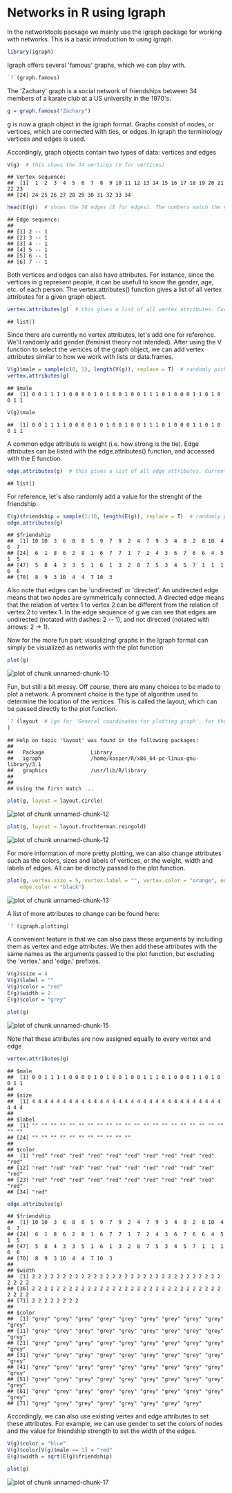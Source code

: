 


Networks in R using Igraph
========================================================

In the networktools package we mainly use the igraph package for working with networks. This is a basic introduction to using igraph.


```r
library(igraph)
```


Igraph offers several 'famous' graphs, which we can play with.

```r
`?`(graph.famous)
```


The 'Zachary' graph is a social network of friendships between 34 members of a karate club at a US university in the 1970's. 

```r
g = graph.famous("Zachary")
```


g is now a graph object in the igraph format. Graphs consist of nodes, or vertices, which are connected with ties, or edges. In igraph the terminology vertices and edges is used.

Accordingly, graph objects contain two types of data: vertices and edges

```r
V(g)  # this shows the 34 vertices (V for vertices)
```

```
## Vertex sequence:
##  [1]  1  2  3  4  5  6  7  8  9 10 11 12 13 14 15 16 17 18 19 20 21 22 23
## [24] 24 25 26 27 28 29 30 31 32 33 34
```

```r
head(E(g))  # shows the 78 edges (E for edges). The numbers match the vertices. (only 6 edges shown due to using head())
```

```
## Edge sequence:
##           
## [1] 2 -- 1
## [2] 3 -- 1
## [3] 4 -- 1
## [4] 5 -- 1
## [5] 6 -- 1
## [6] 7 -- 1
```


Both vertices and edges can also have attributes. For instance, since the vertices in g represent people, it can be usefull to know the gender, age, etc. of each person. The vertex.attributes() function gives a list of all vertex attributes for a given graph object.


```r
vertex.attributes(g)  # this gives a list of all vertex attributes. Currently it's empty (for this network we only know that each vertex is a person)
```

```
## list()
```


Since there are currently no vertex attributes, let's add one for reference. We'll randomly add gender (feminist theory not intended). After using the V function to select the vertices of the graph object, we can add vertex attributes similar to how we work with lists or data.frames.


```r
V(g)$male = sample(c(0, 1), length(V(g)), replace = T)  # randomly pick 0 or 1, for as many times as there are vertices
vertex.attributes(g)
```

```
## $male
##  [1] 0 0 1 1 1 1 0 0 0 0 1 0 1 0 0 1 0 0 1 1 1 0 1 0 0 0 1 1 0 1 0 0 1 1
```

```r
V(g)$male
```

```
##  [1] 0 0 1 1 1 1 0 0 0 0 1 0 1 0 0 1 0 0 1 1 1 0 1 0 0 0 1 1 0 1 0 0 1 1
```


A common edge attribute is weight (i.e. how strong is the tie). Edge attributes can be listed with the edge.attributes() function, and accessed with the E function. 


```r
edge.attributes(g)  # this gives a list of all edge attributes. Currently also empty (every edge only represents, dichotomously, that there is an edge)
```

```
## list()
```


For reference, let's also randomly add a value for the strenght of the friendship.


```r
E(g)$friendship = sample(1:10, length(E(g)), replace = T)  # randomly pick a number from 1 to 10, for as many times as the number of edges
edge.attributes(g)
```

```
## $friendship
##  [1] 10 10  3  6  8  8  5  9  7  9  2  4  7  9  3  4  8  2  8 10  4  6  7
## [24]  6  1  8  6  2  8  1  6  7  7  1  7  2  4  3  6  7  6  6  4  5  1  5
## [47]  5  8  4  3  3  5  1  6  1  3  2  8  7  5  3  4  5  7  1  1  1  6  6
## [70]  8  9  3 10  4  4  7 10  3
```


Also note that edges can be 'undirected' or 'directed'. An undirected edge means that two nodes are symmetrically connected. A directed edge means that the relation of vertex 1 to vertex 2 can be different from the relation of vertex 2 to vertex 1. In the edge sequence of g we can see that edges are undirected (notated with dashes: 2 -- 1), and not directed (notated with arrows: 2 -> 1). 

Now for the more fun part: visualizing!
graphs in the Igraph format can simply be visualized as networks with the plot function


```r
plot(g)
```

![plot of chunk unnamed-chunk-10](figures_networks_in_igraph/unnamed-chunk-10.png) 


Fun, but still a bit messy. Off course, there are many choices to be made to plot a network. A prominent choice is the type of algorithm used to determine the location of the vertices. This is called the layout, which can be passed directly to the plot function.


```r
`?`(layout  # (go for 'General coordinates for plotting graph', for the igraph package)
)
```

```
## Help on topic 'layout' was found in the following packages:
## 
##   Package               Library
##   igraph                /home/kasper/R/x86_64-pc-linux-gnu-library/3.1
##   graphics              /usr/lib/R/library
## 
## 
## Using the first match ...
```



```r
plot(g, layout = layout.circle)
```

![plot of chunk unnamed-chunk-12](figures_networks_in_igraph/unnamed-chunk-121.png) 

```r
plot(g, layout = layout.fruchterman.reingold)
```

![plot of chunk unnamed-chunk-12](figures_networks_in_igraph/unnamed-chunk-122.png) 


For more information of more pretty plotting, we can also change attributes such as the colors, sizes and labels of vertices, or the weight, width and labels of edges. All can be directly passed to the plot function.


```r
plot(g, vertex.size = 5, vertex.label = "", vertex.color = "orange", edge.width = 0.5, 
    edge.color = "black")
```

![plot of chunk unnamed-chunk-13](figures_networks_in_igraph/unnamed-chunk-13.png) 


A list of more attributes to change can be found here:

```r
`?`(igraph.plotting)
```


A convenient feature is that we can also pass these arguments by including them as vertex and edge attributes. We then add these attributes with the same names as the arguments passed to the plot function, but excluding the 'vertex.' and 'edge.' prefixes.


```r
V(g)$size = 4
V(g)$label = ""
V(g)$color = "red"
E(g)$width = 2
E(g)$color = "grey"

plot(g)
```

![plot of chunk unnamed-chunk-15](figures_networks_in_igraph/unnamed-chunk-15.png) 


Note that these attributes are now assigned equally to every vertex and edge


```r
vertex.attributes(g)
```

```
## $male
##  [1] 0 0 1 1 1 1 0 0 0 0 1 0 1 0 0 1 0 0 1 1 1 0 1 0 0 0 1 1 0 1 0 0 1 1
## 
## $size
##  [1] 4 4 4 4 4 4 4 4 4 4 4 4 4 4 4 4 4 4 4 4 4 4 4 4 4 4 4 4 4 4 4 4 4 4
## 
## $label
##  [1] "" "" "" "" "" "" "" "" "" "" "" "" "" "" "" "" "" "" "" "" "" "" ""
## [24] "" "" "" "" "" "" "" "" "" "" ""
## 
## $color
##  [1] "red" "red" "red" "red" "red" "red" "red" "red" "red" "red" "red"
## [12] "red" "red" "red" "red" "red" "red" "red" "red" "red" "red" "red"
## [23] "red" "red" "red" "red" "red" "red" "red" "red" "red" "red" "red"
## [34] "red"
```

```r
edge.attributes(g)
```

```
## $friendship
##  [1] 10 10  3  6  8  8  5  9  7  9  2  4  7  9  3  4  8  2  8 10  4  6  7
## [24]  6  1  8  6  2  8  1  6  7  7  1  7  2  4  3  6  7  6  6  4  5  1  5
## [47]  5  8  4  3  3  5  1  6  1  3  2  8  7  5  3  4  5  7  1  1  1  6  6
## [70]  8  9  3 10  4  4  7 10  3
## 
## $width
##  [1] 2 2 2 2 2 2 2 2 2 2 2 2 2 2 2 2 2 2 2 2 2 2 2 2 2 2 2 2 2 2 2 2 2 2 2
## [36] 2 2 2 2 2 2 2 2 2 2 2 2 2 2 2 2 2 2 2 2 2 2 2 2 2 2 2 2 2 2 2 2 2 2 2
## [71] 2 2 2 2 2 2 2 2
## 
## $color
##  [1] "grey" "grey" "grey" "grey" "grey" "grey" "grey" "grey" "grey" "grey"
## [11] "grey" "grey" "grey" "grey" "grey" "grey" "grey" "grey" "grey" "grey"
## [21] "grey" "grey" "grey" "grey" "grey" "grey" "grey" "grey" "grey" "grey"
## [31] "grey" "grey" "grey" "grey" "grey" "grey" "grey" "grey" "grey" "grey"
## [41] "grey" "grey" "grey" "grey" "grey" "grey" "grey" "grey" "grey" "grey"
## [51] "grey" "grey" "grey" "grey" "grey" "grey" "grey" "grey" "grey" "grey"
## [61] "grey" "grey" "grey" "grey" "grey" "grey" "grey" "grey" "grey" "grey"
## [71] "grey" "grey" "grey" "grey" "grey" "grey" "grey" "grey"
```


Accordingly, we can also use existing vertex and edge attributes to set these attributes. For example, we can use gender to set the colors of nodes and the value for friendship strength to set the width of the edges.


```r
V(g)$color = "blue"
V(g)$color[V(g)$male == 1] = "red"
E(g)$width = sqrt(E(g)$friendship)

plot(g)
```

![plot of chunk unnamed-chunk-17](figures_networks_in_igraph/unnamed-chunk-17.png) 

